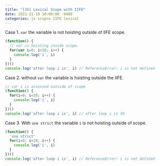 ```yaml
---
title: "[JS] Lexical Scope with IIFE"
date: 2021-11-10 10:00:00 -0400
categories: js scopre IIFE lexical
---
```


Case 1. `var` the variable is not hoisting outside of IIFE scope.

```js
(function() {
  // var is hoisting inside scope.
  for(var i=0; i<10; i++) {
    console.log('i', i)
  }
})()
console.log('after loop i is', i) // ReferenceError: i is not defined
```

Case 2. without `var` the variable is hoisting outside the IIFE.

```js
// var i is accessed outside of scope
(function() {
  for(i=0; i<10; i++) {
    console.log('i', i)
  }
})()
console.log('after loop i is', i) // after loop i is 10
```

Case 3. With `use strict` the variable `i` is not hoisting outside of scope.

```js
(function() {
  'use strict'
  for(i=0; i<10; i++) {
    console.log('i', i)
  }
})()
console.log('after loop i is', i) // ReferenceError: i is not defined
```
